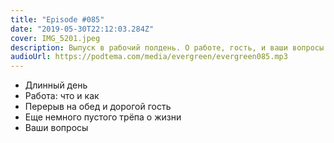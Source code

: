 ```yaml
---
title: "Episode #085"
date: "2019-05-30T22:12:03.284Z"
cover: IMG_5201.jpeg
description: Выпуск в рабочий полдень. О работе, гость, и ваши вопросы.
audioUrl: https://podtema.com/media/evergreen/evergreen085.mp3
---
```


- Длинный день
- Работа: что и как
- Перерыв на обед и дорогой гость
- Еще немного пустого трёпа о жизни
- Ваши вопросы